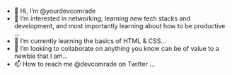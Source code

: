 - 👋 Hi, I’m @yourdevcomrade
- 👀 I’m interested in networking, learning new tech stacks and development, and most importantly learning about how to be productive ...
- 🌱 I’m currently learning the basics of HTML & CSS...
- 💞️ I’m looking to collaborate on anything you know can be of value to a newbie that I am...
- 📫 How to reach me @devcomrade on Twitter ...

<!---
yourdevcomrade/yourdevcomrade is a ✨ special ✨ repository because its `README.md` (this file) appears on your GitHub profile.
You can click the Preview link to take a look at your changes.
--->
